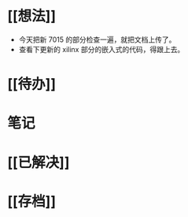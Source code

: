 # [[想法]]
- 今天把新 7015 的部分检查一遍，就把文档上传了。
- 查看下更新的 xilinx 部分的嵌入式的代码，得跟上去。
# [[待办]]

# 笔记

# [[已解决]]

# [[存档]]